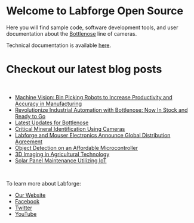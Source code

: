 # Welcome to Labforge Open Source

Here you will find sample code, software development tools, and user documentation about the [Bottlenose](https://www.labforge.ca/features-bottlenose/) line of cameras. 

Technical documentation is available [here](https://docs.labforge.ca).

# Checkout our latest blog posts

<br>

<!-- BLOG-POST-LIST:START -->
- [Machine Vision: Bin Picking Robots to Increase Productivity and Accuracy in Manufacturing](https://www.labforge.ca/machine-vision-bin-picking-robots-to-increase-productivity-and-accuracy-in-manufacturing/)
- [Revolutionize Industrial Automation with Bottlenose: Now In Stock and Ready to Go](https://www.labforge.ca/revolutionize-industrial-automation-with-bottlenose-now-in-stock-and-ready-to-go-2/)
- [Latest Updates for Bottlenose](https://www.labforge.ca/latest-updates-for-bottlenose/)
- [Critical Mineral Identification Using Cameras](https://www.labforge.ca/critical-mineral-identification-using-cameras/)
- [Labforge and Mouser Electronics Announce Global Distribution Agreement](https://www.labforge.ca/mouser-electronics-and-smart-camera-experts-labforge-announce-global-distribution-agreement/)
- [Object Detection on an Affordable Microcontroller](https://www.labforge.ca/affordable-microcontroller-for-object-detection/)
- [3D Imaging in Agricultural Technology](https://www.labforge.ca/3d-imaging-in-agricultural-technology/)
- [Solar Panel Maintenance Utilizing IoT](https://www.labforge.ca/solar-panel-maintenance-utilizing-iot/)
<!-- BLOG-POST-LIST:END --> 

<br>

To learn more about Labforge:

 * [Our Website](https://labforge.ca/)
 * [Facebook](https://www.facebook.com/LabforgeInc)
 * [Twitter](https://twitter.com/labforge)
 * [YouTube](https://www.youtube.com/channel/UCeknELGw7DHiJA-92zA0tkA)
